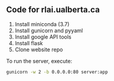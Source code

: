 ## Code for rlai.ualberta.ca

1. Install miniconda (3.7)
2. Install gunicorn and pyyaml
3. Install google API tools
4. Install flask
5. Clone website repo

To run the server, execute:
``` bash
gunicorn -w 2 -b 0.0.0.0:80 server:app
```
